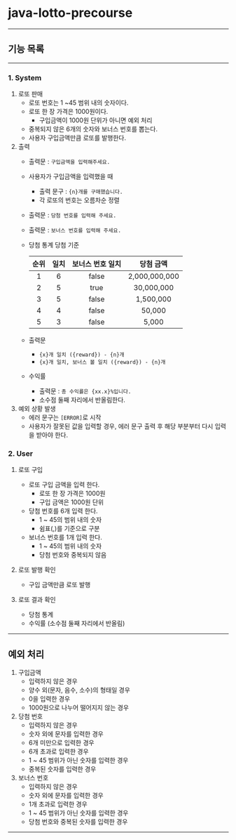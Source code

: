 # java-lotto-precourse

---

## 기능 목록

---

### 1. System
1. 로또 판매
   + 로또 번호는 1 ~45 범위 내의 숫자이다.
   + 로또 한 장 가격은 1000원이다.
     + 구입금액이 1000원 단위가 아니면 예외 처리
   + 중복되지 않은 6개의 숫자와 보너스 번호를 뽑는다.
   + 사용자 구입금액만큼 로또를 발행한다.
2. 출력
   + 출력문 : `구입금액을 입력해주세요.`
   + 사용자가 구입금액을 입력했을 때
     + 출력 문구 : `{n}개를 구매했습니다.`
     + 각 로또의 번호는 오름차순 정렬
   + 출력문 : `당첨 번호를 입력해 주세요.`
   + 출력문 : `보너스 번호를 입력해 주세요.`
   + 당첨 통계
      당첨 기준

       | 순위 | 일치 | 보너스 번호 일치 |당첨 금액|
       |:--:|:--:|:---------:|:---:|
       | 1  | 6  |   false   |2,000,000,000|
       | 2  | 5  |   true    |30,000,000|
       | 3  | 5  |   false   |1,500,000|
       | 4  | 4  |   false   |50,000|
       | 5  | 3  |   false   |5,000|
   + 출력문
     + `{x}개 일치 ({reward}) - {n}개`
     + `{x}개 일치, 보너스 볼 일치 ({reward}) - {n}개`
   + 수익률
     + 출력문 : `총 수익률은 {xx.x}%입니다.`
     + 소수점 둘째 자리에서 반올림한다.
3. 예외 상황 발생
   + 에러 문구는 `[ERROR]`로 시작
   + 사용자가 잘못된 값을 입력할 경우, 에러 문구 출력 후 해당 부분부터 다시 입력을 받아야 한다.


### 2. User
1. 로또 구입
    + 로또 구입 금액을 입력 한다.
      + 로또 한 장 가격은 1000원
      + 구입 금액은 1000원 단위
    + 당첨 번호를 6개 입력 한다.
      + 1 ~ 45의 범위 내의 숫자
      + 쉼표(,)를 기준으로 구분
    + 보너스 번호를 1개 입력 한다.
      + 1 ~ 45의 범위 내의 숫자
      + 당첨 번호와 중복되지 않음

2. 로또 발행 확인
    + 구입 금액만큼 로또 발행

3. 로또 결과 확인
    + 당첨 통계
    + 수익률 (소수점 둘째 자리에서 반올림)


---


## 예외 처리
1. 구입금액
   + 입력하지 않은 경우
   + 양수 외(문자, 음수, 소수)의 형태일 경우 
   + 0을 입력한 경우
   + 1000원으로 나누어 떨어지지 않는 경우
2. 당첨 번호
   + 입력하지 않은 경우
   + 숫자 외에 문자를 입력한 경우
   + 6개 미만으로 입력한 경우
   + 6개 초과로 입력한 경우
   + 1 ~ 45 범위가 아닌 숫자를 입력한 경우
   + 중복된 숫자를 입력한 경우
3. 보너스 번호
   + 입력하지 않은 경우
   + 숫자 외에 문자를 입력한 경우
   + 1개 초과로 입력한 경우
   + 1 ~ 45 범위가 아닌 숫자를 입력한 경우
   + 당첨 번호와 중복된 숫자를 입력한 경우
---
